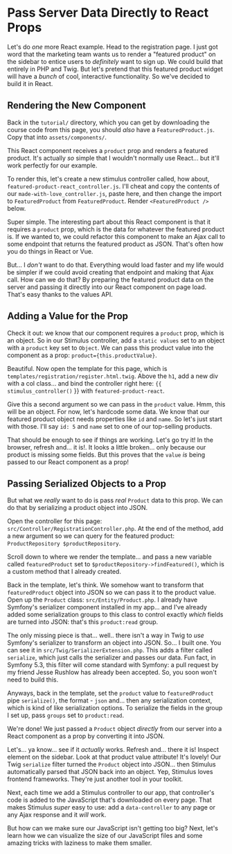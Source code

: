 # Pass Server Data Directly to React Props

Let's do *one* more React example. Head to the registration page. I just got word
that the marketing team wants us to render a "featured product" on the sidebar to
entice users to *definitely* want to sign up. We could build that entirely in PHP
and Twig. But let's pretend that this featured product widget will have a *bunch*
of cool, interactive functionality. So we've decided to build it in React.

## Rendering the New Component

Back in the `tutorial/` directory, which you can get by downloading the
course code from this page, you should *also* have a `FeaturedProduct.js`. Copy
that into `assets/components/`.

This React component receives a `product` prop and renders a featured product.
It's actually *so* simple that I wouldn't normally use React... but it'll work
perfectly for our example.

To render this, let's create a new stimulus controller called, how about,
`featured-product-react_controller.js`. I'll cheat and copy the contents of our
`made-with-love_controller.js`, paste here, and then change the import to
`FeaturedProduct` from `FeaturedProduct`. Render `<FeaturedProduct />` below.

Super simple. The interesting part about this React component is that it requires
a `product` prop, which is the data for whatever the featured product is. If we
wanted to, we could refactor this component to make an Ajax call to some endpoint
that returns the featured product as JSON. That's often how you do things in
React or Vue.

But... I *don't* want to do that. Everything would load faster and my life would
be simpler if we could avoid creating that endpoint and making that Ajax call.
How can we do that? By preparing the featured product data on the server and
passing it directly into our React component on page load. That's easy thanks
to the values API.

## Adding a Value for the Prop

Check it out: we know that our component requires a `product` prop, which is an
object. So in our Stimulus controller, add a `static values` set to an object
with a `product` key set to `Object`. We can pass this product value into the
component as a prop: `product={this.productValue}`.

Beautiful. Now open the template for this page, which is
`templates/registration/register.html.twig`. Above the `h1`, add a new div with
a col class... and bind the controller right here:
`{{ stimulus_controller()` }} with `featured-product-react`.

Give this a second argument so we can pass in the `product` value. Hmm, this will
be an object. For now, let's hardcode some data. We know that our featured product
object needs properties like `id` and `name`. So let's just start with those.
I'll say `id: 5` and `name` set to one of our top-selling products.

That should be enough to see if things are working. Let's go try it! In the browser,
refresh and... it is!. It looks a little broken... only because our product is
missing some fields. But this proves that the `value` *is* being passed to our React
component as a prop!

## Passing Serialized Objects to a Prop

But what we *really* want to do is pass *real* `Product` data to this prop. We
can do that by serializing a product object into JSON.

Open the controller for this page: `src/Controller/RegistrationController.php`.
At the end of the method, add a new argument so we can query for the featured
product: `ProductRepository $productRepository`.

Scroll down to where we render the template... and pass a new variable called
`featuredProduct` set to `$productRepository->findFeatured()`, which is a custom
method that I already created.

Back in the template, let's think. We somehow want to transform that
`featuredProduct` object into JSON so we can pass it to the product value. Open
up the `Product` class: `src/Entity/Product.php`. I already have Symfony's
serializer component installed in my app... and I've already added some
serialization groups to this class to control exactly *which* fields are turned
into JSON: that's this `product:read` group.

The only missing piece is that... well.. there isn't a way in Twig to *use*
Symfony's serializer to transform an object into JSON. So... I built one. You can
see it in `src/Twig/SerializerExtension.php`. This adds a filter called `serialize`,
which just calls the serializer and passes our data. Fun fact, in Symfony 5.3,
this filter will come standard with Symfony: a pull request by my friend Jesse
Rushlow has already been accepted. So, you soon won't need to build this.

Anyways, back in the template, set the `product` value to `featuredProduct`
pipe `serialize()`, the format - `json` and... then any serialization
context, which is kind of like serialization options. To serialize the fields in
the group I set up, pass `groups` set to `product:read`.

We're done! We just passed a `Product` object *directly* from our server into
a React component as a prop by converting it into JSON.

Let's... ya know... see if it *actually* works. Refresh and... there it is!
Inspect element on the sidebar. Look at that product value attribute! It's
lovely! Our Twig `serialize` filter turned the `Product` object into JSON...
then Stimulus automatically parsed that JSON back into an object. Yep, Stimulus
loves frontend frameworks. They're just another tool in your toolkit.

Next, each time we add a Stimulus controller to our app, that controller's code
is added to the JavaScript that's downloaded on every page. That makes Stimulus
*super* easy to use: add a `data-controller` to any page or any Ajax response
and it *will* work.

But how can we make sure our JavaScript isn't getting too big? Next, let's learn
how we can visualize the size of our JavaScript files and some amazing tricks
with laziness to make them smaller.
